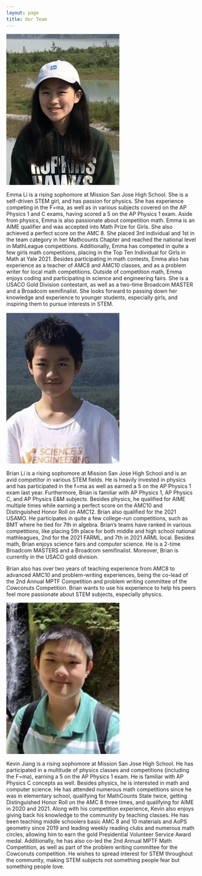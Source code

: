 ```yaml
---
layout: page
title: Our Team
---
```


<img src="/assets/img/emma-li.jpeg" class="center" width="300"/>

Emma Li is a rising sophomore at Mission San Jose High School. She is a self-driven STEM 
girl, and has passion for physics. She has experience competing in the F=ma, as well as in various subjects covered on the AP Physics 1 and C exams, having scored a 5 on the AP Physics 1 exam. Aside from physics,  Emma is also passionate about competition math. Emma is an AIME qualifier and was accepted into Math Prize for Girls. She also achieved a perfect score on the AMC 8. She placed 3rd individual and 1st in the team category in her Mathcounts Chapter and reached the national level in MathLeague competitions. Additionally, Emma has competed in quite a few girls math competitions, placing in the Top Ten Individual for Girls in Math at Yale 2021. Besides participating in math contests, Emma also has experience as a teacher of AMC8 and AMC10 classes, and as a problem writer for local math competitions. Outside of competition math, Emma enjoys coding and participating in science and engineering fairs. She is a USACO Gold Division contestant, as well as a two-time Broadcom MASTER and a Broadcom semifinalist. She looks forward to passing down her knowledge and experience to younger students, especially girls, and inspiring them to pursue interests in STEM.

<img src="/assets/img/brian-li.jpeg" class="center" width="300"/>

Brian Li is a rising sophomore at Mission San Jose High School and is an avid 
competitor in various STEM fields. He is heavily invested in physics and has participated in the f=ma as well as earned a 5 on the AP Physics 1 exam last year. Furthermore, Brian is familiar with AP Physics 1, AP Physics C, and AP Physics E&M subjects. Besides physics, he qualified for AIME multiple times while 
earning a perfect score on the AMC10 and Distinguished Honor Roll on AMC12. 
Brian also qualified for the 2021 USAMO. He participates in quite a few college-run 
competitions, such as BMT where he tied for 7th in algebra. Brian’s teams have ranked 
in various competitions, like placing 5th place for both middle and high school national mathleagues, 2nd for the 2021 FARML, and 7th in 2021 ARML local. Besides math, Brian enjoys science fairs and computer science. He is a 2-time Broadcom MASTERS and a Broadcom semifinalist. Moreover, Brian is currently in the USACO 
gold division.

Brian also has over two years of teaching experience from AMC8 to advanced AMC10 and 
problem-writing experiences, being the co-lead of the 2nd Annual MPTF Competition 
and problem writing committee of the Cowconuts Competition. Brian wants to use his experience to help his peers feel more passionate about STEM subjects, especially physics.

<img src="/assets/img/kevin-jiang.jpeg" class="center" width="300"/>

Kevin Jiang is a rising sophomore at Mission San Jose High School. He has participated in a multitude of physics classes and competitions (including the F=ma), earning a 5 on the AP Physics 1 exam. He is familiar with AP Physics C concepts as well. Besides physics, he is interested in math and computer science. He has attended numerous math competitions since he was in elementary school, qualifying for MathCounts State twice, getting Distinguished Honor Roll on the AMC 8 three times, and qualifying for AIME in 2020 and 2021. Along with his competition experience, Kevin also enjoys giving back his knowledge to the community by teaching classes. He has been teaching middle schoolers basic AMC 8 and 10 materials and AoPS geometry since 2019 and leading weekly reading clubs and numerous math circles, allowing him to earn the gold Presidential Volunteer Service Award medal. Additionally, he has also co-led the 2nd Annual MPTF Math Competition, as well as part of the problem writing committee for the Cowconuts competition. He wishes to spread interest for STEM throughout the community, making STEM subjects not something people fear but something people love.
